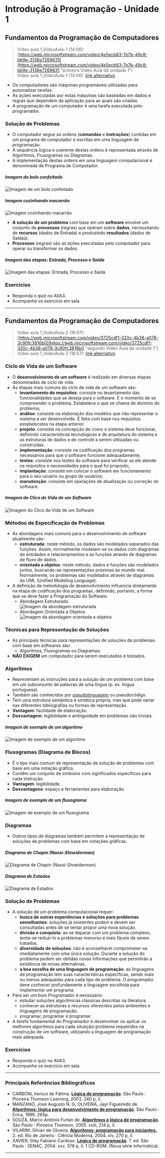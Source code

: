 # Introdução à Programação - Unidade 1

## Fundamentos da Programação de Computadores
> Vídeo aula 1_VideoAula-1 (14:06):
> [https://web.microsoftstream.com/video/4e5ecb83-7e7b-49c8-bb9e-3136e7269631](https://web.microsoftstream.com/video/4e5ecb83-7e7b-49c8-bb9e-3136e7269631
> "primeira Video Aula da unidade 1")<br>
> Vídeo aula 1_VideoAula-1 (14:06): [link
> alternativo](https://furb-my.sharepoint.com/:v:/g/personal/dalton_furb_br/EdPfGQHjAiZGnMaWvq221ngBMk--zVdGuwCtr0-6TZXPJw?e=UHYpHy
> "link alternativo da primeira Video Aula da unidade 1")
> <br>

- Os computadores são máquinas programáveis utilizadas para automatizar tarefas​.
- As ações executadas por estas máquinas são baseadas em dados e regras que dependem da aplicação para as quais são criadas​.
- A programação de um computador é uma tarefa executada pelo programador​.

### Solução de Problemas
- O computador segue as ordens (**comandos** e **instruções**) contidas em um programa de computador e escritas em uma linguagem de programação​.
- A sequência lógica e coerente destas ordens é representada através de Algoritmos, Fluxogramas ou Diagramas​.
- A implementação destas ordens em uma linguagem computacional é denominada de Programa de Computador​.

##### Imagem do bolo confeitado<br>
![Imagem de um bolo confeitado](imgs/img_Bolo.png "Imagem de um bolo confeitado")

##### Imagem cozinhando macarrão<br>
![Imagem cozinhando macarrão](imgs/img_Miojo.png "Imagem cozinhando macarrão")

- **A solução de um problema** com base em um **software** envolve um conjunto de **processos** (regras) que operam sobre **dados**, necessitando de **recursos** (dados de Entrada) e produzindo **resultados** (dados de Saídas)​.
- **Processos** (regras) são as ações executadas pelo computador para operar ou transformar os dados.

##### Imagem das etapas: Entrada, Processo e Saída<br>
![Imagem das etapas: Entrada, Processo e Saída](imgs/img_EPS.png "Imagem das etapas: Entrada, Processo e Saída")

### Exercícios
- Responda o quiz no AVA3​.
- Acompanhe os exercício em sala​.

----------

## Fundamentos da Programação de Computadores
> Vídeo aula 1_VideoAula-2 (18:57):
> [https://web.microsoftstream.com/video/3725cdf1-320c-4b38-a078-3c90fc3816b0](https://web.microsoftstream.com/video/3725cdf1-320c-4b38-a078-3c90fc3816b0
> "segundo Video Aula da unidade 1")<br>
> Vídeo aula 1_VideoAula-2 (18:57): [link
> alternativo](https://furb-my.sharepoint.com/:v:/g/personal/dalton_furb_br/EYrB2EGFrtVJtYJKlDdpEVIBAa-DcPmpkaQAE7hMRlhqAQ?e=OuJ57z
> "link alternativo da segunda Video Aula da unidade 1")
> <br>

### Ciclo de Vida de um Software​
- O **desenvolvimento de um software** é realizado em diversas etapas denominadas de ciclo de vida.
- As etapas mais comuns do ciclo de vida de um software são:​
  - **levantamento de requisitos**: consiste no levantamento das funcionalidades que se deseja para o software. É o momento de se compreender o problema. Estabelece o que se chama de domínio do problema;​
  - **análise**: consiste na elaboração dos modelos que irão representar o sistema a ser desenvolvido. É feita com base nos requisitos estabelecidos na etapa anterior.​
  - **projeto**: consiste na concepção de como o sistema deve funcionar, definindo características tecnológicas e de arquitetura do sistema e  as estruturas de dados e de controle a serem utilizadas ou construídas.​
  - **implementação**: consiste na codificação dos programas necessários para que o software funcione adequadamente;​
  - **testes**: consiste nos testes do software para verificar se ele atende os requisitos e necessidades para o qual foi proposto;​
  - **implantação**: consiste em colocar o software em funcionamento para o seu usuário ou grupo de usuários;
  - **manutenção**: consiste em operações de atualização ou correção do software.​

##### Imagem do Clico de Vida de um Software<br>
![Imagem do Clico de Vida de um Software](imgs/img_CicloVida.png "Imagem do Clico de Vida de um Software")

### Métodos de Especificação de Problemas
- As abordagens mais comuns para o desenvolvimento de software atualmente são:​
  - **estruturada**: neste método, os dados são modelados separados das funções. Assim, normalmente modelam-se os dados com diagramas de entidades e relacionamentos e as funções através de diagramas de fluxo de dados.​
  - **orientada a objetos**: neste método, dados e funções são modelados juntos, buscando-se representações próximas ao mundo real. Normalmente, os problemas são modelados através de diagramas da UML (Unified Modeling Language)​.
- A definição da metodologia de desenvolvimento influencia diretamente na etapa de codificação dos programas, definindo, portanto, a forma que se deve fazer a Programação do Software​.
  - Abordagem Estruturada<br> 
![Imagem da abordagem estruturada](imgs/img_AbordagemEstruturada​.png "Imagem da abordagem estruturada")
  - Abordagem Orientada a Objetos<br>
![Imagem da abordagem orientada a objetos](imgs/img_AbordagemOrientadaObjetos.png "Imagem da abordagem estruturada")

### Técnicas para Representação de Soluções
- As principais técnicas para representações de soluções de problemas com base em softwares são:
  - Algoritmos, Fluxogramas ou Diagramas;​
- **NÃO EXIGEM** um computador para serem executados e testados.​

### Algoritmos​
- Representam as instruções para a solução de um problema com base em um subconjunto de palavras de uma língua (p. ex. língua portuguesa).
- Também são conhecidos por [pseudolinguagem](https://pt.wikipedia.org/wiki/Pseudocódigo "pseudolinguagem é uma linguagem hipotética,que tem por objetivo ser um instrumento didático para auxiliar na dinâmica ensino-aprendizado. Ela contém os principais elementos encontrados em praticamente todas as linguagens reais de programação de computadores.") ou pseudocódigo.
- Tem uma estrutura semântica e sintática própria, mas que pode variar nas diferentes bibliografias ou formas de representação.
- **Vantagem**: facilidade de elaboração.​
- **Desvantagem**: legibilidade e ambiguidade em problemas não triviais.​
##### Imagem de exemplo de um algoritmo<br>
![Imagem de exemplo de um algoritmo](imgs/img_Algoritmo.png "Imagem de exemplo de um algoritmo")

### Fluxogramas (Diagrama de Blocos)​
- É o tipo mais comum de representação de solução de problemas com base em uma notação gráfica.​
- Contêm um conjunto de símbolos com significados específicos para cada instrução.​
- **Vantagem**: legibilidade.​
- **Desvantagens**: espaço e ferramentas para elaboração.​
##### Imagem de exemplo de um fluxograma<br>
![Imagem de exemplo de um fluxograma](imgs/img_Fluxograma.png "Imagem de exemplo de um fluxograma")

### Diagramas​
- Outros tipos de diagramas também permitem a representação de soluções de problemas com base em notações gráficas.​
##### Diagrama de Chapin (Nassi-Shneiderman)<br>
![Diagrama de Chapin (Nassi-Shneiderman)](imgs/img_DiagramaChapin.png "Diagrama de Chapin (Nassi-Shneiderman)")
##### Diagrama de Estados<br>
![Diagrama de Estados](imgs/img_DiagramaEstados.png "Diagrama de Estados")

### Solução de Problemas​
- A solução de um problema computacional requer:​
  - **busca de outras experiências e soluções para problemas semelhantes**: soluções já existentes podem e devem ser consultadas antes de se tentar propor uma nova solução.
  - **divisão e conquista**: ao se deparar com um problema complexo, tenta-se reduzi-lo a problemas menores e mais fáceis de serem tratados.
  - **diversidade de soluções**: não é aconselhável comprometer-se imediatamente com uma única solução. Durante a solução do problema podem ser obtidas novas informações que permitirão a existência de novas alternativas.
  - **a boa escolha de uma linguagem de programação**: as linguagens de programação tem suas características específicas, sendo mais ou menos adequadas para cada tipo de problema. O programador deve conhecer profundamente a linguagem escolhida para implementar um programa.
- Para ser um bom Programador é necessário:​
  - estudar soluções algorítmicas clássicas descritas na literatura.
  - conhecer as estruturas e recursos oferecidos pelos ambientes e linguagens de programação.
  - programar, programar e programar.
- A tarefa fundamental do Programador é desenvolver ou aplicar os melhores algoritmos para cada situação-problema requeridos na construção de um software, utilizando a linguagem de programação mais adequada.​

### Exercícios
- Responda o quiz no AVA3​.
- Acompanhe os exercício em sala​.

----------

### Principais Referências Bibliográficas​
- CARBONI, Irenice de Fátima. **[Lógica de programação](https://bu.furb.br/consulta/portalConsulta/recuperaMfnCompleto.php?menu=rapida&CdMFN=265888)**. São Paulo : Pioneira Thomson Learning, 2003. 240 p, il.​
- MANZANO, José Augusto N. G; OLIVEIRA, Jayr Figueiredo de. **[Algoritmos: lógica para desenvolvimento de programação](https://bu.furb.br/consulta/portalConsulta/recuperaMfnCompleto.php?menu=rapida&CdMFN=98280)**. São Paulo : Erica, 1996. 265p.​
- SOUZA, Marco Antônio Furlan de. **[Algoritmos e lógica de programação](https://bu.furb.br/consulta/portalConsulta/recuperaMfnCompleto.php?menu=rapida&CdMFN=306850)**. São Paulo : Pioneira Thomson, 2005. xxiii, 214 p, il.
- VILARIM, Gilvan de Oliveira.
  **[Algoritmos: programação para iniciantes.](https://bu.furb.br/consulta/portalConsulta/recuperaMfnCompleto.php?menu=rapida&CdMFN=319911)**
  2. ed. Rio de Janeiro : Ciência Moderna, 2004. xiv, 270 p, il.​
- XAVIER, Gley Fabiano Cardoso. **[Lógica de programação](https://bu.furb.br/consulta/portalConsulta/recuperaMfnCompleto.php?menu=rapida&CdMFN=267002)**. 7. ed. São Paulo : SENAC, 2004. xxv, 378 p, il. 1 CD-ROM. (Nova série informática).​
----------